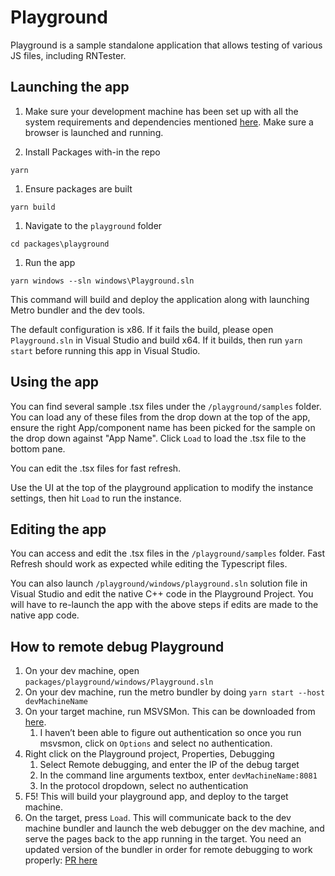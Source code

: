 # Playground

Playground is a sample standalone application that allows testing of various JS files, including RNTester.

## Launching the app

1. Make sure your development machine has been set up with all the system requirements and dependencies mentioned [here](https://microsoft.github.io/react-native-windows/docs/next/rnw-dependencies). Make sure a browser is launched and running.

1. Install Packages with-in the repo

`yarn`

1. Ensure packages are built

`yarn build`

1. Navigate to the `playground` folder

`cd packages\playground`

1. Run the app

`yarn windows --sln windows\Playground.sln`

This command will build and deploy the application along with launching Metro bundler and the dev tools.

The default configuration is x86. If it fails the build, please open `Playground.sln` in Visual Studio and build x64. If it builds, then run `yarn start` before running this app in Visual Studio.

## Using the app

You can find several sample .tsx files under the `/playground/samples` folder. You can load any of these files from the drop down at the top of the app, ensure the right App/component name has been picked for the sample on the drop down against "App Name". Click `Load` to load the .tsx file to the bottom pane.

You can edit the .tsx files for fast refresh.

Use the UI at the top of the playground application to modify the instance settings, then hit `Load` to run the instance.

## Editing the app

You can access and edit the .tsx files in the `/playground/samples` folder. Fast Refresh should work as expected while editing the Typescript files.

You can also launch `/playground/windows/playground.sln` solution file in Visual Studio and edit the native C++ code in the Playground Project. You will have to re-launch the app with the above steps if edits are made to the native app code.

## How to remote debug Playground

1. On your dev machine, open `packages/playground/windows/Playground.sln`
2. On your dev machine, run the metro bundler by doing `yarn start --host devMachineName`
3. On your target machine, run MSVSMon. This can be downloaded from [here](https://visualstudio.microsoft.com/downloads/#remote-tools-for-visual-studio-2019).
   1. I haven’t been able to figure out authentication so once you run msvsmon, click on `Options` and select no authentication.
4. Right click on the Playground project, Properties, Debugging
   1. Select Remote debugging, and enter the IP of the debug target
   2. In the command line arguments textbox, enter `devMachineName:8081`
   3. In the protocol dropdown, select no authentication
5. F5! This will build your playground app, and deploy to the target machine.
6. On the target, press `Load`. This will communicate back to the dev machine bundler and launch the web debugger on the dev machine, and serve the pages back to the app running in the target.
   You need an updated version of the bundler in order for remote debugging to work properly: [PR here](https://github.com/react-native-community/cli/pull/829)
